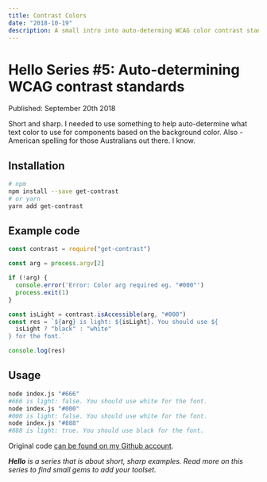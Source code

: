```yaml
---
title: Contrast Colors
date: "2018-10-19"
description: A small intro into auto-determing WCAG color contrast standards
---
```


# Hello Series #5: Auto-determining WCAG contrast standards

Published: September 20th 2018

Short and sharp. I needed to use something to help auto-determine what text color to use for components based on the background color. Also - American spelling for those Australians out there. I know.

## Installation

```bash
# npm
npm install --save get-contrast
# or yarn
yarn add get-contrast
```

## Example code

```javascript
const contrast = require("get-contrast")

const arg = process.argv[2]

if (!arg) {
  console.error('Error: Color arg required eg. "#000"')
  process.exit(1)
}

const isLight = contrast.isAccessible(arg, "#000")
const res = `${arg} is light: ${isLight}. You should use ${
  isLight ? "black" : "white"
} for the font.`

console.log(res)
```

## Usage

```bash
node index.js "#666"
#666 is light: false. You should use white for the font.
node index.js "#000"
#000 is light: false. You should use white for the font.
node index.js "#888"
#888 is light: true. You should use black for the font.
```

Original code [can be found on my Github account](https://github.com/okeeffed/hello-contrast-ratio).

_**Hello** is a series that is about short, sharp examples. Read more on this series to find small gems to add your toolset._
